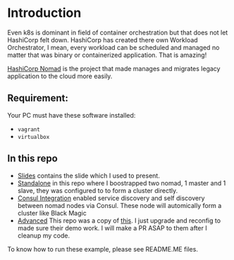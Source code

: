 # Introduction

Even k8s is dominant in field of container orchestration but that does not let HashiCorp felt down. HashiCorp has created there own Workload Orchestrator, I mean, every workload can be scheduled and managed no matter that was binary or containerized application. That is amazing!

[HashiCorp Nomad](https://nomadproject.io) is the project that made manages and migrates legacy application to the cloud more easily.

## Requirement:

Your PC must have these software installed:

- `vagrant`
- `virtualbox`

## In this repo

- [Slides](./slides) contains the slide which I used to present.
- [Standalone](./standalone) in this repo where I boostrapped two nomad, 1 master and 1 slave, they was configured to to form a cluster directly.
- [Consul Integration](./consul-integration) enabled service discovery and self discovery between nomad nodes via Consul. These node will automically form a cluster like Black Magic
- [Advanced](./advanced) This repo was a copy of [this](https://github.com/microservices-demo/microservices-demo.git). I just upgrade and reconfig to made sure their demo work. I will make a PR ASAP to them after I cleanup my code.

To know how to run these example, please see README.ME files.
